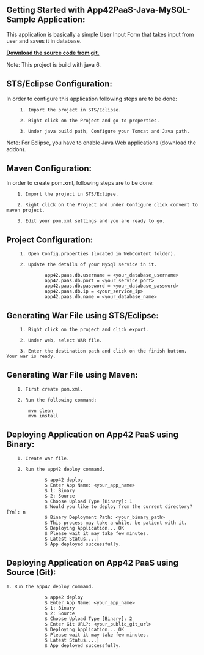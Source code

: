 Getting Started with App42PaaS-Java-MySQL-Sample Application:
----------------------------------------------------

This application is basically a simple User Input Form that takes input from user and saves it in database.

<b>[Download the source code from git.](https://github.com/shephertz/App42PaaS-Java-MySQL-Sample/archive/master.zip)</b>

Note: This project is build with java 6.


STS/Eclipse Configuration:
---------------------------

In order to configure this application following steps are to be done:

         1. Import the project in STS/Eclipse.

         2. Right click on the Project and go to properties.

         3. Under java build path, Configure your Tomcat and Java path.
		 
Note: For Eclipse, you have to enable Java Web applications (download the addon).


Maven Configuration:
---------------------------

In order to create pom.xml, following steps are to be done:

		1. Import the project in STS/Eclipse.
		
		2. Right click on the Project and under Configure click convert to maven project.
		
		3. Edit your pom.xml settings and you are ready to go.


Project Configuration:
--------------------------

         1. Open Config.properties (located in WebContent folder).

         2. Update the details of your MySql service in it.

                  app42.paas.db.username = <your_database_username>
                  app42.paas.db.port = <your_service_port>
                  app42.paas.db.password = <your_database_password>
                  app42.paas.db.ip = <your_service_ip>
                  app42.paas.db.name = <your_database_name>
				  
				  
Generating War File using STS/Eclipse:
---------------------------------------

         1. Right click on the project and click export.
         
         2. Under web, select WAR file.
         
         3. Enter the destination path and click on the finish button. Your war is ready.
		 
		 
Generating War File using Maven:
-----------------------------------

		1. First create pom.xml.
		
		2. Run the following command:
		
			mvn clean
			mvn install
			
			
Deploying Application on App42 PaaS using Binary:
---------------------------------------------------
         
		1. Create war file.
		
		2. Run the app42 deploy command.
		
				  $ app42 deploy
                  $ Enter App Name: <your_app_name>
				  $ 1: Binary
				  $	2: Source
				  $ Choose Upload Type [Binary]: 1
                  $ Would you like to deploy from the current directory? [Yn]: n
                  $ Binary Deployment Path: <your_binary_path>
                  $ This process may take a while, be patient with it.
                  $ Deploying Application... OK
                  $ Please wait it may take few minutes.
                  $ Latest Status....|
                  $ App deployed successfully.


Deploying Application on App42 PaaS using Source (Git):
--------------------------------------------------------

	1. Run the app42 deploy command.
	
				  $ app42 deploy
                  $ Enter App Name: <your_app_name>
				  $ 1: Binary
				  $	2: Source
				  $ Choose Upload Type [Binary]: 2
				  $ Enter Git URL?: <your_public_git_url>
				  $ Deploying Application... OK
                  $ Please wait it may take few minutes.
                  $ Latest Status....|
                  $ App deployed successfully.
				  
